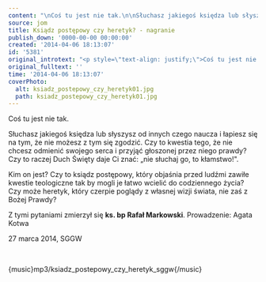 ```yaml
---
content: "\nCoś tu jest nie tak.\n\nSłuchasz jakiegoś księdza lub słyszysz od innych czego naucza i łapiesz się na tym, że nie możesz z tym się zgodzić. Czy to kwestia tego, że nie chcesz odmienić swojego serca i przyjąć głoszonej przez niego prawdy? Czy to raczej Duch Święty daje Ci znać: „nie słuchaj go, to kłamstwo!\".\n\nKim on jest? Czy to ksiądz postępowy, który objaśnia przed ludźmi zawiłe kwestie teologiczne tak by mogli je łatwo wcielić do codziennego życia? Czy może heretyk, który czerpie poglądy z własnej wizji świata, nie zaś z Bożej Prawdy? \n\nZ tymi pytaniami zmierzył się **ks. bp Rafał Markowski**.\nProwadzenie: Agata Kotwa\n\r\n27 marca 2014, SGGW\n\r\n![images/Audio/ksiadz_postepowy_czy_heretyk01.jpg](images/Audio/ksiadz_postepowy_czy_heretyk01.jpg)\n![images/Audio/ksiadz_postepowy_czy_heretyk03.jpg](images/Audio/ksiadz_postepowy_czy_heretyk03.jpg)\n![images/Audio/ksiadz_postepowy_czy_heretyk02.jpg](images/Audio/ksiadz_postepowy_czy_heretyk02.jpg)\n\r\n\n\_\n\r\n\n{music}mp3/ksiadz_postepowy_czy_heretyk_sggw{/music}\n"
source: jom
title: Ksiądz postępowy czy heretyk? - nagranie
publish_down: '0000-00-00 00:00:00'
created: '2014-04-06 18:13:07'
id: '5381'
original_introtext: "<p style=\"text-align: justify;\">Coś tu jest nie tak.<br /><br />Słuchasz jakiegoś księdza lub słyszysz od innych czego naucza i łapiesz się na tym, że nie możesz z tym się zgodzić. Czy to kwestia tego, że nie chcesz odmienić swojego serca i przyjąć głoszonej przez niego prawdy? Czy to raczej Duch Święty daje Ci znać: „nie słuchaj go, to kłamstwo!\".<br /><br />Kim on jest? Czy to ksiądz postępowy, który objaśnia przed ludźmi zawiłe kwestie teologiczne tak by mogli je łatwo wcielić do codziennego życia? Czy może heretyk, który czerpie poglądy z własnej wizji świata, nie zaś z Bożej Prawdy? <br /><br />Z tymi pytaniami zmierzył się <strong>ks. bp Rafał Markowski</strong>.<br />Prowadzenie: Agata Kotwa</p>\r\n<p style=\"text-align: justify;\"><br />27 marca 2014, SGGW<br /><br /></p>\r\n<p style=\"text-align: justify;\"><img src=\"images/Audio/ksiadz_postepowy_czy_heretyk01.jpg\" border=\"0\" width=\"184\" height=\"130\" style=\"border: 0; margin-left: 6px; margin-right: 6px;\" /><img src=\"images/Audio/ksiadz_postepowy_czy_heretyk03.jpg\" border=\"0\" width=\"184\" height=\"130\" style=\"border: 0; margin-left: 0px; margin-right: 0px;\" /><img src=\"images/Audio/ksiadz_postepowy_czy_heretyk02.jpg\" border=\"0\" width=\"184\" height=\"130\" style=\"border: 0; margin-left: 6px; margin-right: 6px;\" /></p>\r\n<p style=\"text-align: justify;\">\_</p>\r\n<p style=\"text-align: justify;\">{music}mp3/ksiadz_postepowy_czy_heretyk_sggw{/music}</p>"
original_fulltext: ''
time: '2014-04-06 18:13:07'
coverPhoto:
  alt: ksiadz_postepowy_czy_heretyk01.jpg
  path: ksiadz_postepowy_czy_heretyk01.jpg
---
```

Coś tu jest nie tak.

Słuchasz jakiegoś księdza lub słyszysz od innych czego naucza i łapiesz się na tym, że nie możesz z tym się zgodzić. Czy to kwestia tego, że nie chcesz odmienić swojego serca i przyjąć głoszonej przez niego prawdy? Czy to raczej Duch Święty daje Ci znać: „nie słuchaj go, to kłamstwo!".

Kim on jest? Czy to ksiądz postępowy, który objaśnia przed ludźmi zawiłe kwestie teologiczne tak by mogli je łatwo wcielić do codziennego życia? Czy może heretyk, który czerpie poglądy z własnej wizji świata, nie zaś z Bożej Prawdy? 

Z tymi pytaniami zmierzył się **ks. bp Rafał Markowski**.
Prowadzenie: Agata Kotwa

27 marca 2014, SGGW




 


{music}mp3/ksiadz_postepowy_czy_heretyk_sggw{/music}


<!--{{json:{"created_date":"2014-04-06 18:13:07","publish_down":"0000-00-00 00:00:00","id":"5381"}}}-->